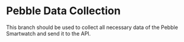 # Pebble Data Collection
This branch should be used to collect all necessary data of the Pebble Smartwatch and send it to the API.
